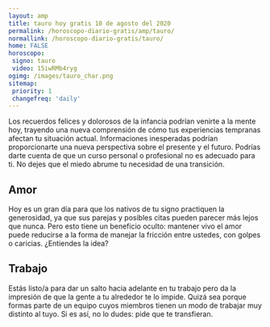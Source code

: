 ```yaml
---
layout: amp
title: tauro hoy gratis 10 de agosto del 2020 
permalink: /horoscopo-diario-gratis/amp/tauro/
normallink: /horoscopo-diario-gratis/tauro/
home: FALSE
horoscopo:
 signo: tauro
 video: 15iwRMb4ryg
ogimg: /images/tauro_char.png
sitemap:
 priority: 1
 changefreq: 'daily'
---
```



Los recuerdos felices y dolorosos de la infancia podrían venirte a la mente hoy, trayendo una nueva comprensión de cómo tus experiencias tempranas afectan tu situación actual. Informaciones inesperadas podrían proporcionarte una nueva perspectiva sobre el presente y el futuro. Podrías darte cuenta de que un curso personal o profesional no es adecuado para ti. No dejes que el miedo abrume tu necesidad de una transición.

## Amor

Hoy es un gran día para que los nativos de tu signo practiquen la generosidad, ya que sus parejas y posibles citas pueden parecer más lejos que nunca. Pero esto tiene un beneficio oculto: mantener vivo el amor puede reducirse a la forma de manejar la fricción entre ustedes, con golpes o caricias. ¿Entiendes la idea?

## Trabajo

Estás listo/a para dar un salto hacia adelante en tu trabajo pero da la impresión de que la gente a tu alrededor te lo impide. Quizá sea porque formas parte de un equipo cuyos miembros tienen un modo de trabajar muy distinto al tuyo. Si es así, no lo dudes: pide que te transfieran.